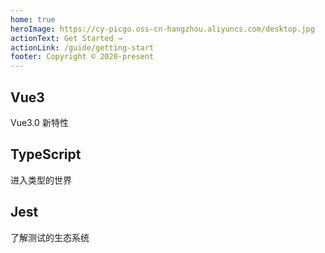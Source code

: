 ```yaml
---
home: true
heroImage: https://cy-picgo.oss-cn-hangzhou.aliyuncs.com/desktop.jpg
actionText: Get Started →
actionLink: /guide/getting-start
footer: Copyright © 2020-present
---
```


<div class="features">
  <div class="feature">
    <h2>Vue3</h2>
    <p>Vue3.0 新特性</p>
  </div>
  <div class="feature">
    <h2>TypeScript</h2>
    <p>进入类型的世界</p>
  </div>
  <div class="feature">
    <h2>Jest</h2>
    <p>了解测试的生态系统</p>
  </div>
</div>
